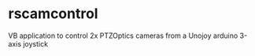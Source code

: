 # rscamcontrol

VB application to control 2x PTZOptics cameras from a Unojoy arduino 3-axis joystick

